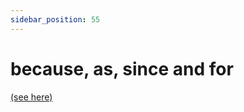 ```yaml
---
sidebar_position: 55
---
```


# because, as, since and for

[(see here)](./as-because-since-and-for)
